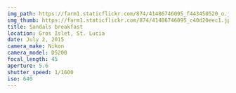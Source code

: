 ```yaml
---
img_path: https://farm1.staticflickr.com/874/41486746095_f443450520_o.jpg
img_thumb: https://farm1.staticflickr.com/874/41486746095_c40d20eec1.jpg
title: Sandals breakfast
location: Gros Islet, St. Lucia
date: July 2, 2015
camera_make: Nikon
camera_model: D5200
focal_length: 45
aperture: 5.6
shutter_speed: 1/1600
iso: 640
---
```




